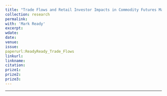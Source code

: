 ```yaml
---
title: "Trade Flows and Retail Investor Impacts in Commodity Futures Markets"
collection: research
permalink: 
with: 'Mark Ready'
excerpt: 
wdate: 
date: 
venue: 
issue:
paperurl:ReadyReady_Trade_Flows
linkurl:
linkname:
citation: 
prize1: 
prize2: 
prize3: 
---
```


---
